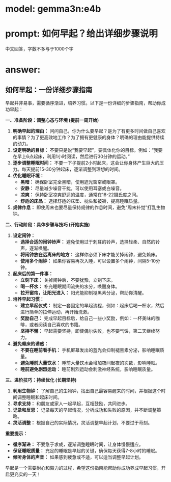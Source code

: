 # model: gemma3n:e4b
# prompt: 如何早起？给出详细步骤说明
中文回答，字数不多与于1000个字
# answer: 
 ## 如何早起：一份详细步骤指南

早起并非易事，需要循序渐进，培养习惯。以下是一份详细的步骤指南，帮助你成功早起：

**一、准备阶段：调整心态与环境 (提前一周开始)**

1. **明确早起的理由：** 问问自己，你为什么要早起？是为了有更多时间做自己喜欢的事情？为了更高效地工作？为了拥有更健康的身体？明确的理由能提供持续的动力。
2. **设定明确的目标：** 不要只是说“我要早起”，要具体化你的目标。例如：“我要在早上6点起床，利用1小时阅读，然后进行30分钟的运动。”
3. **逐步调整睡眠时间：** 不要一下子提前2小时起床，这会让你身体产生巨大的压力。每天提前15-30分钟起床，逐渐调整到理想的时间。
4. **优化睡眠环境：**
    * **黑暗：** 确保卧室完全黑暗，使用遮光窗帘或眼罩。
    * **安静：** 尽量减少噪音干扰，可以使用耳塞或白噪音。
    * **凉爽：** 保持卧室凉爽舒适的温度，通常在18-22摄氏度之间。
    * **舒适的床品：** 选择舒适的床垫、枕头和被褥，提高睡眠质量。
5. **规律作息：** 即使周末也要尽量保持规律的作息时间，避免“周末补觉”打乱生物钟。

**二、行动阶段：具体步骤与技巧 (开始实施)**

1. **设定闹钟：**
    * **选择合适的闹钟铃声：** 避免使用过于刺耳的铃声，选择轻柔、自然的铃声，逐渐唤醒。
    * **将闹钟放在远离床的地方：** 这样你必须下床才能关掉闹钟，避免赖床。
    * **使用多个闹钟：** 如果你容易再次入睡，可以设置多个闹钟，间隔5-10分钟。
2. **起床后的第一件事：**
    * **立刻下床：** 关掉闹钟后，不要犹豫，立刻下床。
    * **喝一杯水：** 补充睡眠期间流失的水分，唤醒身体。
    * **拉开窗帘，让阳光进入：** 阳光能抑制褪黑素分泌，帮助你清醒。
3. **培养早起习惯：**
    * **建立早起仪式：** 制定一套固定的早起流程，例如：起床后喝一杯水，然后进行简单的拉伸运动，再开始洗漱。
    * **奖励自己：** 完成早起目标后，给自己一些小奖励，例如：一杯美味的咖啡，或者阅读自己喜欢的书籍。
    * **坚持不懈：** 早起需要坚持，即使偶尔失败，也不要气馁，第二天继续努力。
4. **避免赖床的诱惑：**
    * **不要在睡前看手机：** 手机屏幕发出的蓝光会抑制褪黑素分泌，影响睡眠质量。
    * **避免睡前大量饮水：** 睡前大量饮水会增加夜间起夜的次数，影响睡眠。
    * **睡前避免剧烈运动：** 睡前剧烈运动会刺激神经系统，影响睡眠质量。

**三、进阶技巧：持续优化 (长期坚持)**

1. **利用生物钟：** 了解自己的生物钟，找出自己最容易醒来的时间，并根据这个时间调整睡眠和起床时间。
2. **寻求支持：** 和朋友或家人一起早起，互相鼓励，共同进步。
3. **记录和反思：** 记录每天的早起情况，分析成功和失败的原因，并不断调整策略。
4. **灵活调整：** 根据自己的实际情况，灵活调整早起计划，不要过于苛刻。

**重要提示：**

* **循序渐进：** 不要急于求成，逐渐调整睡眠时间，让身体慢慢适应。
* **保证睡眠质量：** 充足的睡眠是早起的关键，确保每天获得7-8小时的睡眠。
* **倾听身体的声音：** 如果感到疲惫或不适，可以适当调整早起计划。

早起是一个需要耐心和毅力的过程，希望这份指南能帮助你成功养成早起习惯，开启更充实的一天！


